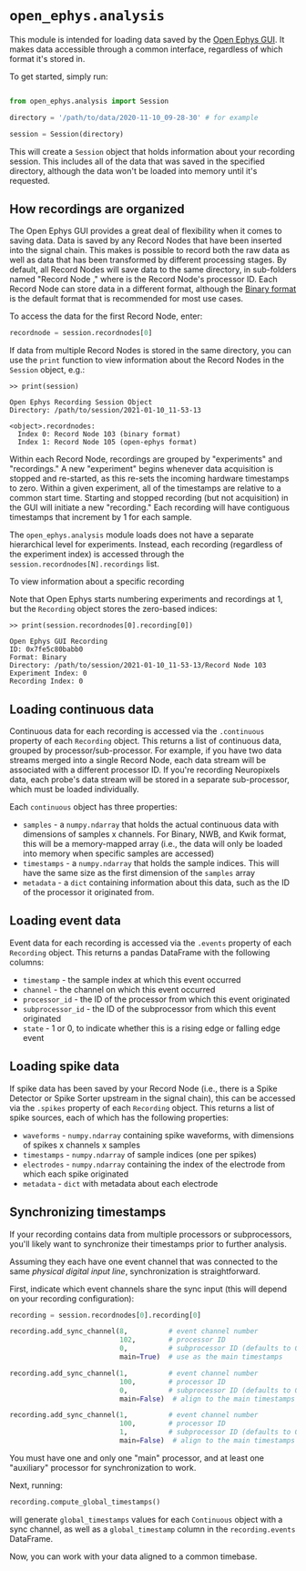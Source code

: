 # `open_ephys.analysis`

This module is intended for loading data saved by the [Open Ephys GUI](https://open-ephys.org/gui). It makes data accessible through a common interface, regardless of which format it's stored in.

To get started, simply run:

```python

from open_ephys.analysis import Session

directory = '/path/to/data/2020-11-10_09-28-30' # for example

session = Session(directory)
```

This will create a `Session` object that holds information about your recording session. This includes all of the data that was saved in the specified directory, although the data won't be loaded into memory until it's requested.

## How recordings are organized

The Open Ephys GUI provides a great deal of flexibility when it comes to saving data. Data is saved by any Record Nodes that have been inserted into the signal chain. This makes is possible to record both the raw data as well as data that has been transformed by different processing stages. By default, all Record Nodes will save data to the same directory, in sub-folders named "Record Node <ID>," where <ID> is the Record Node's processor ID. Each Record Node can store data in a different format, although the [Binary format](https://open-ephys.github.io/gui-docs/User-Manual/Recording-data/Binary-format.html) is the default format that is recommended for most use cases.

To access the data for the first Record Node, enter:

```python
recordnode = session.recordnodes[0]
```

If data from multiple Record Nodes is stored in the same directory, you can use the `print` function to view information about the Record Nodes in the `Session` object, e.g.:

```
>> print(session)

Open Ephys Recording Session Object
Directory: /path/to/session/2021-01-10_11-53-13

<object>.recordnodes:
  Index 0: Record Node 103 (binary format)
  Index 1: Record Node 105 (open-ephys format)

```

Within each Record Node, recordings are grouped by "experiments" and "recordings." A new "experiment" begins whenever data acquisition is stopped and re-started, as this re-sets the incoming hardware timestamps to zero. Within a given experiment, all of the timestamps are relative to a common start time. Starting and stopped recording (but not acquisition) in the GUI will initiate a new "recording." Each recording will have contiguous timestamps that increment by 1 for each sample.

The `open_ephys.analysis` module loads does not have a separate hierarchical level for experiments. Instead, each recording (regardless of the experiment index) is accessed through the `session.recordnodes[N].recordings` list.

To view information about a specific recording

Note that Open Ephys starts numbering experiments and recordings at 1, but the `Recording` object stores the zero-based indices:

```
>> print(session.recordnodes[0].recording[0])

Open Ephys GUI Recording
ID: 0x7fe5c80babb0
Format: Binary
Directory: /path/to/session/2021-01-10_11-53-13/Record Node 103
Experiment Index: 0
Recording Index: 0

```

## Loading continuous data

Continuous data for each recording is accessed via the `.continuous` property of each `Recording` object. This returns a list of continuous data, grouped by processor/sub-processor. For example, if you have two data streams merged into a single Record Node, each data stream will be associated with a different processor ID. If you're recording Neuropixels data, each probe's data stream will be stored in a separate sub-processor, which must be loaded individually.

Each `continuous` object has three properties:

- `samples` - a `numpy.ndarray` that holds the actual continuous data with dimensions of samples x channels. For Binary, NWB, and Kwik format, this will be a memory-mapped array (i.e., the data will only be loaded into memory when specific samples are accessed)
- `timestamps` - a `numpy.ndarray` that holds the sample indices. This will have the same size as the first dimension of the `samples` array
- `metadata` - a `dict` containing information about this data, such as the ID of the processor it originated from.


## Loading event data

Event data for each recording is accessed via the `.events` property of each `Recording` object. This returns a pandas DataFrame with the following columns:

- `timestamp` - the sample index at which this event occurred
- `channel` - the channel on which this event occurred
- `processor_id` - the ID of the processor from which this event originated
- `subprocessor_id` - the ID of the subprocessor from which this event originated
- `state` - 1 or 0, to indicate whether this is a rising edge or falling edge event


## Loading spike data

If spike data has been saved by your Record Node (i.e., there is a Spike Detector or Spike Sorter upstream in the signal chain), this can be accessed via the `.spikes` property of each `Recording` object. This returns a list of spike sources, each of which has the following properties:

- `waveforms` - `numpy.ndarray` containing spike waveforms, with dimensions of spikes x channels x samples
- `timestamps` - `numpy.ndarray` of sample indices (one per spikes)
- `electrodes` - `numpy.ndarray` containing the index of the electrode from which each spike originated
- `metadata` - `dict` with metadata about each electrode


## Synchronizing timestamps

If your recording contains data from multiple processors or subprocessors, you'll likely want to synchronize their timestamps prior to further analysis.

Assuming they each have one event channel that was connected to the same *physical digital input line*, synchronization is straightforward.

First, indicate which event channels share the sync input (this will depend on your recording configuration):

```python
recording = session.recordnodes[0].recording[0]

recording.add_sync_channel(8,          # event channel number
                           102,        # processor ID
                           0,          # subprocessor ID (defaults to 0)
                           main=True)  # use as the main timestamps

recording.add_sync_channel(1,          # event channel number
                           100,        # processor ID
                           0,          # subprocessor ID (defaults to 0)
                           main=False)  # align to the main timestamps

recording.add_sync_channel(1,          # event channel number
                           100,        # processor ID
                           1,          # subprocessor ID (defaults to 0)
                           main=False)  # align to the main timestamps
```

You must have one and only one "main" processor, and at least one "auxiliary" processor for synchronization to work.

Next, running:

```python
recording.compute_global_timestamps()
```

will generate `global_timestamps` values for each `Continuous` object with a sync channel, as well as a `global_timestamp` column in the `recording.events` DataFrame.

Now, you can work with your data aligned to a common timebase.




